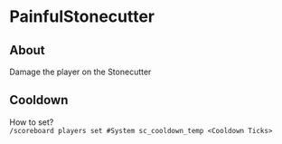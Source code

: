 # PainfulStonecutter

## About
Damage the player on the Stonecutter

## Cooldown
How to set?  
`/scoreboard players set #System sc_cooldown_temp <Cooldown Ticks>`